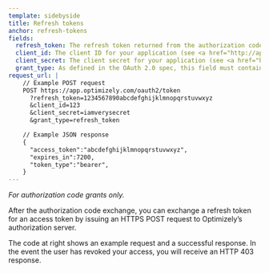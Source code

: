 ```yaml
---
template: sidebyside
title: Refresh tokens
anchor: refresh-tokens
fields:
  refresh_token: The refresh token returned from the authorization code exchange.
  client_id: The client ID for your application (see <a href="http://app.optimizely.com/accountsettings/apps/developers" target="_blank">app settings</a>).
  client_secret: The client secret for your application (see <a href="http://app.optimizely.com/accountsettings/apps/developers" target="_blank">app settings</a>).
  grant_type: As defined in the OAuth 2.0 spec, this field must contain a value of `refresh_token`.
request_url: |
    // Example POST request
    POST https://app.optimizely.com/oauth2/token
      ?refresh_token=1234567890abcdefghijklmnopqrstuvwxyz
      &client_id=123
      &client_secret=iamverysecret
      &grant_type=refresh_token

    // Example JSON response
    {
      "access_token":"abcdefghijklmnopqrstuvwxyz",
      "expires_in":7200,
      "token_type":"bearer",
    }
---
```


*For authorization code grants only.*

After the authorization code exchange, you can exchange a refresh token for an access token by issuing an HTTPS POST request to Optimizely’s authorization server.

The code at right shows an example request and a successful response. In the event the user has revoked your access, you will receive an HTTP 403 response.
